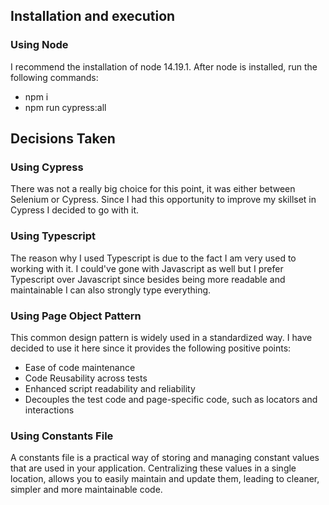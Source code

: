 ## Installation and execution 

### Using Node
I recommend the installation of node 14.19.1. After node is installed, run the following commands:

* npm i
* npm run cypress:all

## Decisions Taken

### Using Cypress

There was not a really big choice for this point, it was either between Selenium or Cypress. 
Since I had this opportunity to improve my skillset in Cypress I decided to go with it.

### Using Typescript

The reason why I used Typescript is due to the fact I am very used to working with it. 
I could've gone with Javascript as well but I prefer Typescript over Javascript since besides being more readable and maintainable I can also strongly type everything. 

### Using Page Object Pattern

This common design pattern is widely used in a standardized way. 
I have decided to use it here since it provides the following positive points:
* Ease of code maintenance
* Code Reusability across tests
* Enhanced script readability and reliability
* Decouples the test code and page-specific code, such as locators and interactions

### Using Constants File

A constants file is a practical way of storing and managing constant values that are used in your application. 
Centralizing these values in a single location, allows you to easily maintain and update them, leading to cleaner, simpler and more maintainable code. 